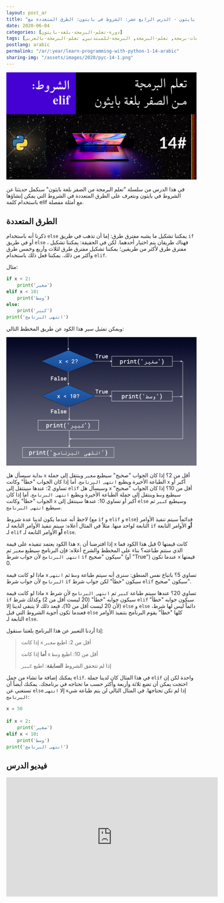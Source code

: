 ```yaml
---
layout: post_ar
title: "تعلم البرمجة بلغة بايثون - الدرس الرابع عشر: الشروط في بايثون: الطرق المتعددة مع elif"
date: 2020-06-04
categories: [دورة-تعلم-البرمجة-بلغة-بايثون] 
tags: [بايثون, برمجة, لغات-برمجة, تعلم-البرمجة, البرمجة-للمبتدئين, تعلم-البرمجة-بالعربي]
postlang: arabic 
permalink: "/ar/:year/learn-programming-with-python-1-14-arabic"
sharing-img: "/assets/images/2020/pyc-14-1.png"
---
```


![تعلم البرمجة بلغة بايثون - الدرس الرابع عشر: الشروط في بايثون: الطرق المتعددة مع elif](/assets/images/2020/pyc-14-1.png)

في هذا الدرس من سلسلة "تعلم البرمجة من الصفر بلغة بايثون" سنكمل حديثنا عن الشروط في بايثون ونتعرف على الطرق المتعددة في الشروط التي يمكن إنشاؤها باستخدام كلمة elif مع أمثلة مفصلة.

## الطرق المتعددة

ذكرنا أنه باستخدام `else` يمكننا تشكيل ما يشبه مفترق طرق: إما أن تذهب في طريق `if`  أو في طريق `else` ، فهناك طريقان يتم اختيار أحدهما. لكن في الحقيقة: يمكننا تشكيل مفترق طرق لأكثر من طريقين؛ يمكننا تشكيل مفترق طرق لثلاث وأربع وخمس طرق وأكثر من ذلك. يمكننا فعل ذلك باستخدام `elif`.

مثال:

```python
if x < 2:
    print('صغير')
elif x < 10:
    print('وسط')
else:
    print('كبير')
print('انتهى البرنامج')
```

ويمكن تمثيل سير هذا الكود عن طريق المخطط التالي:

![](/assets/images/2020/pyc-14-2.png)

بداية سيسأل هل `x` أقل من 2؟ إذا كان الجواب "صحيح" سيطبع `صغير` وينتقل إلى جملة الطباعة الأخيرة ويطبع `انتهى البرنامج`. أما إذا كان الجواب "خطأ" وكانت `x` أكبر أو تساوي 2: عندها سينتقل إلى `elif` وسيسأل هل `x` أقل من 10؟ إذا كان الجواب "صحيح" سيطبع `وسط` وينتقل إلى جملة الطباعة الأخيرة ويطبع `انتهى البرنامج`. أما إذا كان الجواب "خطأ" وكانت `x` أكبر أو تساوي 10: عندها سينتقل إلى `else` وسيطبع `كبير` ثم سيطبع `انتهى البرنامج`. 

لاحظ أنه عندما يكون لدينا عدة شروط (مع `if` و `elif` و `else`) فدائماً سيتم تنفيذ الأوامر التابعة لواحد منها. مثلاً في المثال أعلاه: سيتم تنفيذ الأوامر التابعة لـ `if` **أو** الأوامر التابعة لـ `elif` **أو** الأوامر التابعة لـ `else`. 

هذا الكود يعتمد تنفيذه على قيمة `x`. إذا افترضنا أن `x` كانت قيمتها 0 قبل هذا الكود فما الذي ستتم طباعته؟ بناء على المخطط والشرح أعلاه: فإن البرنامج سيطبع `صغير` ثم `انتهى البرنامج` لأن جواب شرط `if` سيكون "صحيح" (أو "True") عندما تكون `x` قيمتها 0.

ماذا لو كانت قيمة `x` تساوي 5؟ باتباع نفس المنطق: سنرى أنه سيتم طباعة `وسط` ثم `انتهى البرنامج` لأن جواب شرط `if` سيكون "خطأ" لكن جواب شرط `elif` سيكون "صحيح".

ماذا لو كانت قيمة `x` تساوي 20؟ عندها سيتم طباعة `كبير` ثم `انتهى البرنامج` لأن شرط `if` سيكون جوابه "خطأ" (20 ليست أقل من 2) وكذلك شرط `elif` سيكون جوابه "خطأ" (لأن 20 ليست أقل من 10)، فبعد ذلك لا يتبقى لدينا إلا `else` و `else` دائماً ليس لها شرط، فعندما تكون أجوبة الشروط التي قبل `else` كلها "خطأ" يقوم البرنامج بتنفيذ الأوامر التابعة لـ `else`. 

إذا  أردنا التعبير عن هذا البرنامج بلغتنا سنقول: 

> إذا كانت `x` أقل من 2: اطبع `صغير`
>
> **أما** إذا كانت `x` أقل من 10: اطبع `وسط`
>
> إذا لم تتحقق الشروط **السابقة**: اطبع `كبير`

يمكنك إضافة ما تشاء من جمل `elif`. في هذا المثال كان لدينا جملة `elif` واحدة لكن إن احتجت يمكن أن تضع ثلاثة وأربعة وأكثر حسب ما تحتاجه في برنامجك. يمكنك أيضاً أن تستغني عن `else` إذا لم تكن تحتاجها. في المثال التالي لن يتم طباعة شيء إلا `انتهى البرنامج`:

```python
x = 50

if x < 2:
    print('صغير')
elif x < 10:
    print('وسط')
print('انتهى البرنامج')
```



## فيديو الدرس

<iframe width="560" height="315" src="https://www.youtube.com/embed/fHR0M8zxuMg" frameborder="0" allow="accelerometer; autoplay; encrypted-media; gyroscope; picture-in-picture" allowfullscreen></iframe>


